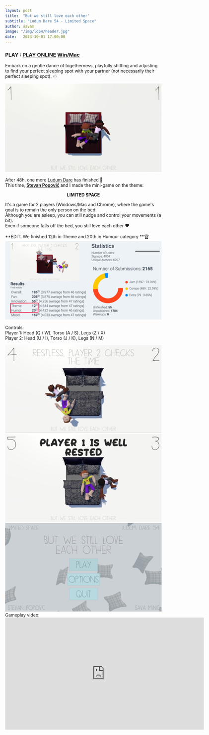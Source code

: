 ```yaml
---
layout: post
title:  "But we still love each other"
subtitle: "Ludum Dare 54 - Limited Space"
author: savam
image: "/img/ld54/header.jpg"
date:   2023-10-01 17:00:00
---
```


### PLAY : [PLAY ONLINE](https://headhog.itch.io/but-we-still-love-each-other) [Win/Mac](https://headhog.itch.io/but-we-still-love-each-other)

Embark on a gentle dance of togetherness, playfully shifting and adjusting to find your perfect sleeping spot with your partner (not necessarily their perfect sleeping spot). 💤 <br />

<img class="def_image" src="/img/ld54/but_we_still_love_each_other.gif" />

After 48h, one more [Ludum Dare](https://ldjam.com/events/ludum-dare/54/but-we-still-love-each-other) has finished 🚀<br />
This time, **[Stevan Popović](https://www.linkedin.com/in/stevan-popovi%C4%87-5724141b1/)** and I made the mini-game on the theme:<br />

**<center>LIMITED SPACE</center>**

It's a game for 2 players (Windows/Mac and Chrome), where the game's goal is to remain the only person on the bed.<br />
Although you are asleep, you can still nudge and control your movements (a bit).<br />
Even if someone falls off the bed, you still love each other ❤️<br />
<br />
**EDIT: We finished 12th in Theme and 20th in Humour category **🏆<br />
<img class="def_image" src="/img/ld54/results.jpg" /><br />

Controls:<br />
Player 1: Head (Q / W), Torso (A / S), Legs (Z / X)<br />
Player 2: Head (U / I), Torso (J / K), Legs (N / M)<br />


<img class="def_image" src="/img/ld54/screen3.jpg" />
<img class="def_image" src="/img/ld54/screen4.jpg" />
<img class="def_image" src="/img/ld54/screen1.jpg" />
<br />
Gameplay video:

<iframe width="640" height="360" src="https://www.youtube.com/embed/vjjIeQw0BG4?rel=0" frameborder="0" allowfullscreen></iframe>

